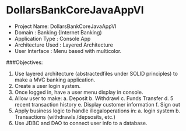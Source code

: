# DollarsBankCoreJavaAppVl
- Project Name: DollarsBankCoreJavaAppVl
- Domain : Banking {Internet Banking)
- Application Type : Console App
- Architecture Used : Layered Architecture
- User Interface : Menu based with multicolor.

###Objectives:
1. Use layered architecture (abstractedfiles under SOLID principles) to make a MVC banking application.
2. Create a user login system.
3. Once logged in, have a user menu display in console.
4. Allow user to make:
   a. Deposit
   b. Withdrawl
   c. Funds Transfer
   d. 5 recent transaction history
   e. Display customer information
   f. Sign out
5. Apply business logic to handle illegaloperations in:
   a. login system
   b. Transactions (withdrawls /depsosits, etc.)
6. Use JDBC and DAO to connect user info to a database.
